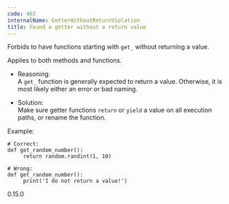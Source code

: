 ```yaml
---
code: 463
internalName: GetterWithoutReturnViolation
title: Found a getter without a return value
---
```


Forbids to have functions starting with `get_` without returning a
value.

Applies to both methods and functions.

  - Reasoning:  
    A `get_` function is generally expected to return a value.
    Otherwise, it is most likely either an error or bad naming.

  - Solution:  
    Make sure getter functions `return` or `yield` a value on all
    execution paths, or rename the function.

Example:

    # Correct:
    def get_random_number():
         return random.randint(1, 10)
    
    # Wrong:
    def get_random_number():
         print('I do not return a value!')

<div class="versionadded">

0.15.0

</div>